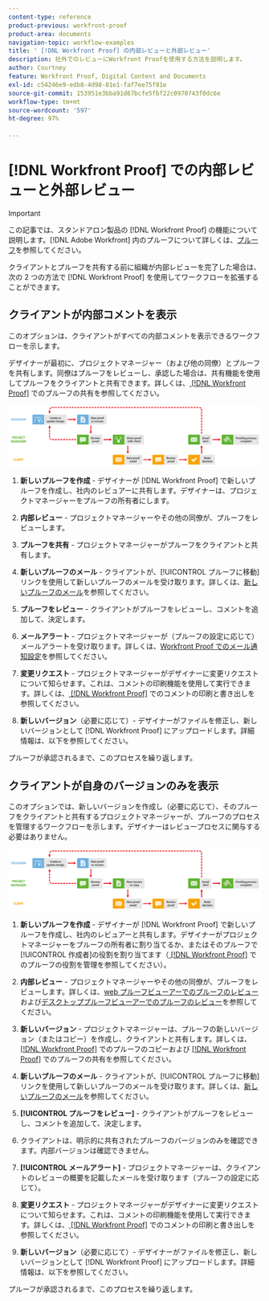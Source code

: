 ```yaml
---
content-type: reference
product-previous: workfront-proof
product-area: documents
navigation-topic: workflow-examples
title: ' [!DNL Workfront Proof] の内部レビューと外部レビュー'
description: 社外でのレビューにWorkfront Proofを使用する方法を説明します。
author: Courtney
feature: Workfront Proof, Digital Content and Documents
exl-id: c54246e9-edb8-4d98-81e1-faf7ee75f81e
source-git-commit: 153951e3bba91d67bcfe5fbf22c0970743f0dc6e
workflow-type: tm+mt
source-wordcount: '597'
ht-degree: 97%

---
```


# [!DNL Workfront Proof] での内部レビューと外部レビュー

>[!IMPORTANT]
>
>この記事では、スタンドアロン製品の [!DNL Workfront Proof] の機能について説明します。[!DNL Adobe Workfront] 内のプルーフについて詳しくは、[プルーフ](../../../review-and-approve-work/proofing/proofing.md)を参照してください。

クライアントとプルーフを共有する前に組織が内部レビューを完了した場合は、次の 2 つの方法で [!DNL Workfront Proof] を使用してワークフローを拡張することができます。

## クライアントが内部コメントを表示

このオプションは、クライアントがすべての内部コメントを表示できるワークフローを示します。

デザイナーが最初に、プロジェクトマネージャー（および他の同僚）とプルーフを共有します。同僚はプルーフをレビューし、承認した場合は、共有機能を使用してプルーフをクライアントと共有できます。詳しくは、[ [!DNL Workfront Proof]](../../../workfront-proof/wp-work-proofsfiles/share-proofs-and-files/share-proof.md) でのプルーフの共有を参照してください。

![internal_external_-_option_A.png](assets/internal_external_-_option_A.png)

1. **新しいプルーフを作成** - デザイナーが [!DNL Workfront Proof] で新しいプルーフを作成し、社内のレビュアーに共有します。デザイナーは、プロジェクトマネージャーをプルーフの所有者にします。
1. **内部レビュー** - プロジェクトマネージャーやその他の同僚が、プルーフをレビューします。
1. **プルーフを共有** - プロジェクトマネージャーがプルーフをクライアントと共有します。
1. **新しいプルーフのメール** - クライアントが、[!UICONTROL プルーフに移動]リンクを使用して新しいプルーフのメールを受け取ります。詳しくは、[新しいプルーフのメール](../../../workfront-proof/wp-emailsntfctns/proof-notifications-and-reminders/new-proof-email.md)を参照してください。

1. **プルーフをレビュー** - クライアントがプルーフをレビューし、コメントを追加して、決定します。
1. **メールアラート** - プロジェクトマネージャーが（プルーフの設定に応じて）メールアラートを受け取ります。詳しくは、[Workfront Proof でのメール通知設定](../../../workfront-proof/wp-emailsntfctns/email-alerts/config-email-notification-settings-wp.md)を参照してください。

1. **変更リクエスト** - プロジェクトマネージャーがデザイナーに変更リクエストについて知らせます。これは、コメントの印刷機能を使用して実行できます。詳しくは、[ [!DNL Workfront Proof]](../../../workfront-proof/wp-work-proofsfiles/organize-your-work/print-and-export-comments.md) でのコメントの印刷と書き出しを参照してください。

1. **新しいバージョン**（必要に応じて）- デザイナーがファイルを修正し、新しいバージョンとして [!DNL Workfront Proof] にアップロードします。詳細情報は、以下を参照してください。

プルーフが承認されるまで、このプロセスを繰り返します。

## クライアントが自身のバージョンのみを表示

このオプションでは、新しいバージョンを作成し（必要に応じて）、そのプルーフをクライアントと共有するプロジェクトマネージャーが、プルーフのプロセスを管理するワークフローを示します。デザイナーはレビュープロセスに関与する必要はありません。

![internal_external_-_option_B.png](assets/internal_external_-_option_B.png)

1. **新しいプルーフを作成** - デザイナーが [!DNL Workfront Proof] で新しいプルーフを作成し、社内のレビュアーと共有します。デザイナーがプロジェクトマネージャーをプルーフの所有者に割り当てるか、またはそのプルーフで[!UICONTROL 作成者]の役割を割り当てます（[ [!DNL Workfront Proof]](../../../workfront-proof/wp-work-proofsfiles/share-proofs-and-files/manage-proof-roles.md) でのプルーフの役割を管理を参照してください）。

1. **内部レビュー** - プロジェクトマネージャーやその他の同僚が、プルーフをレビューします。詳しくは、[web プルーフビューアーでのプルーフのレビュー](https://support.workfront.com/hc/en-us/sections/115000275214-Reviewing-Proofs-in-the-Web-Proofing-Viewer)および[デスクトッププルーフビューアーでのプルーフのレビュー](https://support.workfront.com/hc/ja-jp/sections/360000686434-Reviewing-Proofs-in-the-Desktop-Proofing-Viewer)を参照してください。

1. **新しいバージョン** - プロジェクトマネージャーは、プルーフの新しいバージョン（またはコピー）を作成し、クライアントと共有します。詳しくは、[ [!DNL Workfront Proof]](../../../workfront-proof/wp-work-proofsfiles/create-proofs-and-files/copy-proofs.md) でのプルーフのコピーおよび [ [!DNL Workfront Proof]](../../../workfront-proof/wp-work-proofsfiles/share-proofs-and-files/share-proof.md) でのプルーフの共有を参照してください。

1. **新しいプルーフのメール** - クライアントが、[!UICONTROL プルーフに移動]リンクを使用して新しいプルーフのメールを受け取ります。詳しくは、[新しいプルーフのメール](../../../workfront-proof/wp-emailsntfctns/proof-notifications-and-reminders/new-proof-email.md)を参照してください。

1. **[!UICONTROL プルーフをレビュー]** - クライアントがプルーフをレビューし、コメントを追加して、決定します。
1. クライアントは、明示的に共有されたプルーフのバージョンのみを確認できます。内部バージョンは確認できません。
1. **[!UICONTROL メールアラート]** - プロジェクトマネージャーは、クライアントのレビューの概要を記載したメールを受け取ります（プルーフの設定に応じて）。
1. **変更リクエスト** - プロジェクトマネージャーがデザイナーに変更リクエストについて知らせます。これは、コメントの印刷機能を使用して実行できます。詳しくは、[ [!DNL Workfront Proof]](../../../workfront-proof/wp-work-proofsfiles/organize-your-work/print-and-export-comments.md) でのコメントの印刷と書き出しを参照してください。

1. **新しいバージョン**（必要に応じて）- デザイナーがファイルを修正し、新しいバージョンとして [!DNL Workfront Proof] にアップロードします。詳細情報は、以下を参照してください。

プルーフが承認されるまで、このプロセスを繰り返します。
